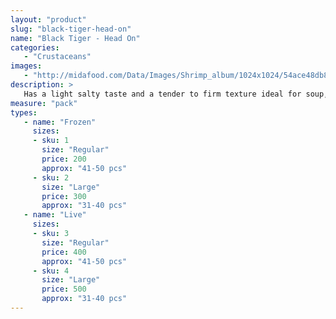 ```yaml
---
layout: "product"
slug: "black-tiger-head-on"
name: "Black Tiger - Head On"
categories:
   - "Crustaceans"
images:
   - "http://midafood.com/Data/Images/Shrimp_album/1024x1024/54ace48db8ac685.jpg"
description: >
   Has a light salty taste and a tender to firm texture ideal for soup, grilling or sautéing.
measure: "pack"
types: 
   - name: "Frozen"
     sizes: 
     - sku: 1
       size: "Regular"
       price: 200
       approx: "41-50 pcs"
     - sku: 2
       size: "Large"
       price: 300
       approx: "31-40 pcs"
   - name: "Live"
     sizes: 
     - sku: 3
       size: "Regular"
       price: 400
       approx: "41-50 pcs"
     - sku: 4
       size: "Large"
       price: 500
       approx: "31-40 pcs"
---
```

